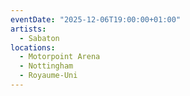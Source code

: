 ```yaml
---
eventDate: "2025-12-06T19:00:00+01:00"
artists:
  - Sabaton
locations:
  - Motorpoint Arena
  - Nottingham
  - Royaume-Uni
---
```

